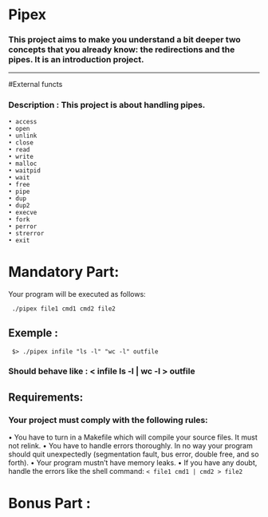 # Pipex
### This project aims to make you understand a bit deeper two concepts that you already know: the redirections and the pipes. It is an introduction project.
<hr>
#External functs

### Description : This project is about handling pipes.
```
• access
• open
• unlink
• close
• read
• write
• malloc
• waitpid
• wait
• free
• pipe
• dup
• dup2
• execve
• fork
• perror
• strerror
• exit
```
# Mandatory Part:
Your program will be executed as follows:
```
 ./pipex file1 cmd1 cmd2 file2
```
## Exemple :
```
 $> ./pipex infile "ls -l" "wc -l" outfile
 ```
 ### Should behave like : < infile ls -l | wc -l > outfile
## Requirements:
### Your project must comply with the following rules:
   • You have to turn in a Makefile which will compile your source files. It must not
relink.
   • You have to handle errors thoroughly. In no way your program should quit unexpectedly (segmentation fault, bus error, double free, and so forth).
   • Your program mustn’t have memory leaks.
   • If you have any doubt, handle the errors like the shell command: ```< file1 cmd1 | cmd2 > file2 ```
# Bonus Part :
